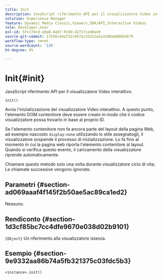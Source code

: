 ```yaml
---
title: Init
description: JavaScript riferimento API per il visualizzatore Video interattivo.
solution: Experience Manager
feature: Dynamic Media Classic,Viewers,SDK/API,Interactive Videos
role: Developer,User
exl-id: 5fcc7dcd-a9a8-4a87-9c8d-42717ced8ae9
source-git-commit: 17556c64af32c957ac25312e2a3288a8d86b5679
workflow-type: tm+mt
source-wordcount: '126'
ht-degree: 0%

---
```


# Init{#init}

JavaScript riferimento API per il visualizzatore Video interattivo.

`init()`

Avvia l&#39;inizializzazione del visualizzatore Video interattivo. A questo punto, l&#39;elemento DOM contenitore deve essere creato in modo che il codice visualizzatore possa trovarlo in base al proprio ID.

Se l&#39;elemento contenitore non fa ancora parte del layout della pagina Web, ad esempio nascosto `display:none` utilizzando lo stile assegnatogli, il visualizzatore sospende il processo di inizializzazione. Lo fa fino al momento in cui la pagina web riporta l&#39;elemento contenitore al layout. Quando si verifica questo evento, il caricamento della visualizzatore riprende automaticamente.

Chiamare questo metodo solo una volta durante visualizzatore ciclo di vita; Le chiamate successive vengono ignorate.

## Parametri {#section-ad069aaaf4f145f2b50ae5ac89ca1ed2}

Nessuno.

## Rendiconto {#section-1d3cf85bc7cc4dfe9670e038d02b9101}

`{Object}` Un riferimento alla visualizzatore istanza.

## Esempio {#section-9e9332aa86b74a5fb321375c03fdc5b3}

```
<instance>.init()
```

